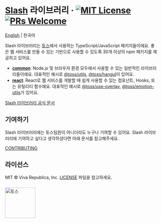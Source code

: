 # [Slash](https://slash.page) 라이브러리 &middot; [![MIT License](https://img.shields.io/badge/license-MIT-blue.svg)](https://github.com/toss/slash/blob/main/LICENSE) [![PRs Welcome](https://img.shields.io/badge/PRs-welcome-brightgreen.svg)](https://github.com/toss/slash/blob/main/CONTRIBUTING.md)

[English](./README.md) | 한국어

Slash 라이브러리는 [토스](https://toss.im)에서 사용하는 TypeScript/JavaScript 패키지들이에요. 좋은 웹 서비스를 만들 수 있는 기반으로 사용할 수 있도록 30개 이상의 npm 패키지를 제공하고 있어요.

- [**common**](https://github.com/toss/slash/blob/main/packages/common): Node.js 및 브라우저 환경 모두에서 사용할 수 있는 일반적인 라이브러리들이에요. 대표적인 예시로 [@toss/utils](https://github.com/toss/slash/blob/main/packages/utils), [@toss/hangul](https://github.com/toss/slash/blob/main/packages/common/hangul)이 있어요.
- [**react**](https://github.com/toss/slash/blob/main/packages/react): React로 웹 서비스를 개발할 때 쉽게 사용할 수 있는 컴포넌트, Hooks, 또는 유틸리티 함수예요. 대표적인 예시로 [@toss/use-overlay](https://github.com/toss/slash/blob/main/packages/react/use-overlay), [@toss/emotion-utils](https://github.com/toss/slash/blob/main/packages/react/emotion-utils)가 있어요.

[Slash 라이브러리 공식 문서](https://slash.page)

## 기여하기

Slash 라이브러리에는 토스팀원이 아니더라도 누구나 기여할 수 있어요. Slash 라이브러리에 기여하고 싶다고 생각하셨다면 아래 문서를 참고해주세요.

[CONTRIBUTING](./.github/CONTRIBUTING.md)

## 라이선스

MIT © Viva Republica, Inc. [LICENSE](./LICENSE) 파일을 참고하세요.

<img src="https://static.toss.im/logos/png/4x/logo-toss.png" alt="토스" width="100" style="margin-top: 10px" />
